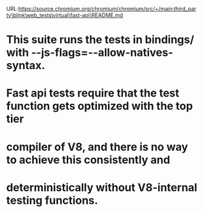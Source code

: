 URL:https://source.chromium.org/chromium/chromium/src/+/main:third_party\blink\web_tests\virtual\fast-api\README.md
# This suite runs the tests in bindings/ with --js-flags=--allow-natives-syntax.
# Fast api tests require that the test function gets optimized with the top tier
# compiler of V8, and there is no way to achieve this consistently and
# deterministically  without V8-internal testing functions.
